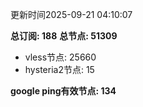 更新时间2025-09-21 04:10:07

**总订阅: 188**
**总节点: 51309**
- vless节点: 25660
- hysteria2节点: 15

**google ping有效节点: 134**
